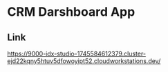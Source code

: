 # CRM Darshboard App

## Link
https://9000-idx-studio-1745584612379.cluster-ejd22kqny5htuv5dfowoyipt52.cloudworkstations.dev/
